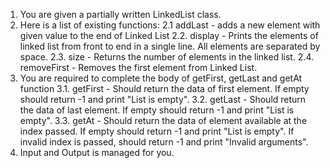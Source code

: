 1. You are given a partially written LinkedList class.
2. Here is a list of existing functions:
    2.1 addLast - adds a new element with given value to the end of Linked List
    2.2. display - Prints the elements of linked list from front to end in a single line. 
     All elements are separated by space.
2.3. size - Returns the number of elements in the linked list.
2.4. removeFirst - Removes the first element from Linked List. 
3. You are required to complete the body of getFirst, getLast and getAt function 
3.1. getFirst - Should return the data of first element. If empty should return -1 and print "List is empty".
3.2. getLast - Should return the data of last element. If empty should return -1 and print "List is empty".
3.3. getAt - Should return the data of element available at the index passed. If empty should return -1 and print "List is empty". If invalid index is passed, should return -1 and print "Invalid arguments".
4. Input and Output is managed for you.

